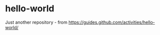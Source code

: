 hello-world
===========

Just another repository - from https://guides.github.com/activities/hello-world/
